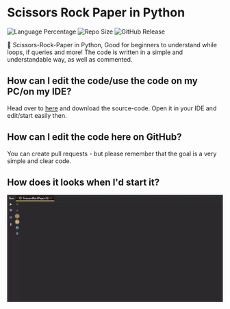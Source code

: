 # Scissors Rock Paper in Python
![Language Percentage](https://img.shields.io/github/languages/top/ARealWant/ScissorsRockPaper)
![Repo Size](https://img.shields.io/github/repo-size/ARealWant/ScissorsRockPaper)
![GitHub Release](https://img.shields.io/github/v/release/ARealWant/ScissorsRockPaper)

👶 Scissors-Rock-Paper in Python, Good for beginners to understand while loops, if queries and more! The code is written in a simple and understandable way, as well as commented.

## How can I edit the code/use the code on my PC/on my IDE?
Head over to [here](https://github.com/ARealWant/ScissorsRockPaper/releases) and download the source-code.
Open it in your IDE and edit/start easily then.

## How can I edit the code here on GitHub?
You can create pull requests - but please remember that the goal is a very simple and clear code.

## How does it looks when I'd start it?
![Image](https://github.com/ARealWant/ScissorsRockPaper/blob/main/ScissorsRockPaper.gif?raw=true)
